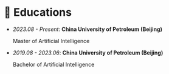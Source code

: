 # 📖 Educations
- *2023.08 - Present*: **China University of Petroleum (Beijing)**
  
  Master of Artificial Intelligence

- *2019.08 - 2023.06*: **China University of Petroleum (Beijing)**
  
  Bachelor of Artificial Intelligence
